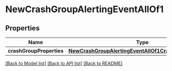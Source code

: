 # NewCrashGroupAlertingEventAllOf1

## Properties
Name | Type | Description | Notes
------------ | ------------- | ------------- | -------------
**crashGroupProperties** | [**NewCrashGroupAlertingEventAllOf1CrashGroupProperties**](NewCrashGroupAlertingEventAllOf1CrashGroupProperties.md) |  | [optional] 

[[Back to Model list]](../README.md#documentation-for-models) [[Back to API list]](../README.md#documentation-for-api-endpoints) [[Back to README]](../README.md)


